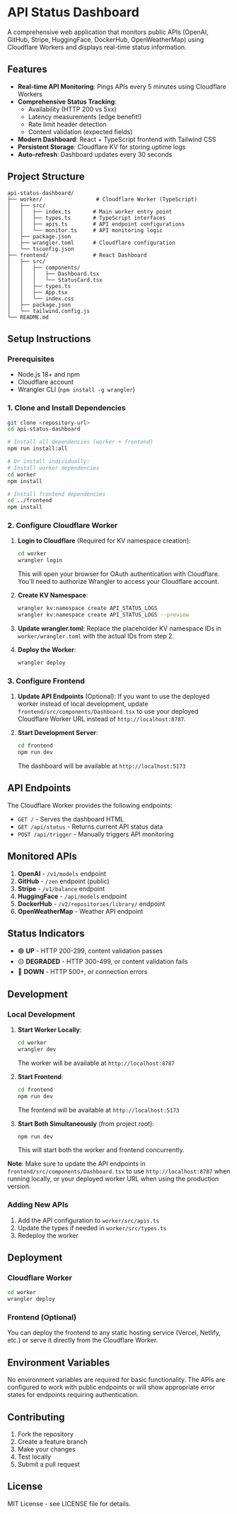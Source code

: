 # API Status Dashboard

A comprehensive web application that monitors public APIs (OpenAI, GitHub, Stripe, HuggingFace, DockerHub, OpenWeatherMap) using Cloudflare Workers and displays real-time status information.

## Features

- **Real-time API Monitoring**: Pings APIs every 5 minutes using Cloudflare Workers
- **Comprehensive Status Tracking**:
  - Availability (HTTP 200 vs 5xx)
  - Latency measurements (edge benefit!)
  - Rate limit header detection
  - Content validation (expected fields)
- **Modern Dashboard**: React + TypeScript frontend with Tailwind CSS
- **Persistent Storage**: Cloudflare KV for storing uptime logs
- **Auto-refresh**: Dashboard updates every 30 seconds

## Project Structure

```
api-status-dashboard/
├── worker/                 # Cloudflare Worker (TypeScript)
│   ├── src/
│   │   ├── index.ts       # Main worker entry point
│   │   ├── types.ts       # TypeScript interfaces
│   │   ├── apis.ts        # API endpoint configurations
│   │   └── monitor.ts     # API monitoring logic
│   ├── package.json
│   ├── wrangler.toml      # Cloudflare configuration
│   └── tsconfig.json
├── frontend/              # React Dashboard
│   ├── src/
│   │   ├── components/
│   │   │   ├── Dashboard.tsx
│   │   │   └── StatusCard.tsx
│   │   ├── types.ts
│   │   ├── App.tsx
│   │   └── index.css
│   ├── package.json
│   └── tailwind.config.js
└── README.md
```

## Setup Instructions

### Prerequisites

- Node.js 18+ and npm
- Cloudflare account
- Wrangler CLI (`npm install -g wrangler`)

### 1. Clone and Install Dependencies

```bash
git clone <repository-url>
cd api-status-dashboard

# Install all dependencies (worker + frontend)
npm run install:all

# Or install individually:
# Install worker dependencies
cd worker
npm install

# Install frontend dependencies
cd ../frontend
npm install
```

### 2. Configure Cloudflare Worker

1. **Login to Cloudflare** (Required for KV namespace creation):
   ```bash
   cd worker
   wrangler login
   ```
   This will open your browser for OAuth authentication with Cloudflare. You'll need to authorize Wrangler to access your Cloudflare account.

2. **Create KV Namespace**:
   ```bash
   wrangler kv:namespace create API_STATUS_LOGS
   wrangler kv:namespace create API_STATUS_LOGS --preview
   ```

3. **Update wrangler.toml**:
   Replace the placeholder KV namespace IDs in `worker/wrangler.toml` with the actual IDs from step 2.

4. **Deploy the Worker**:
   ```bash
   wrangler deploy
   ```

### 3. Configure Frontend

1. **Update API Endpoints** (Optional):
   If you want to use the deployed worker instead of local development, update `frontend/src/components/Dashboard.tsx` to use your deployed Cloudflare Worker URL instead of `http://localhost:8787`.

2. **Start Development Server**:
   ```bash
   cd frontend
   npm run dev
   ```
   The dashboard will be available at `http://localhost:5173`

## API Endpoints

The Cloudflare Worker provides the following endpoints:

- `GET /` - Serves the dashboard HTML
- `GET /api/status` - Returns current API status data
- `POST /api/trigger` - Manually triggers API monitoring

## Monitored APIs

1. **OpenAI** - `/v1/models` endpoint
2. **GitHub** - `/zen` endpoint (public)
3. **Stripe** - `/v1/balance` endpoint
4. **HuggingFace** - `/api/models` endpoint
5. **DockerHub** - `/v2/repositories/library/` endpoint
6. **OpenWeatherMap** - Weather API endpoint

## Status Indicators

- 🟢 **UP** - HTTP 200-299, content validation passes
- 🟡 **DEGRADED** - HTTP 300-499, or content validation fails
- 🔴 **DOWN** - HTTP 500+, or connection errors

## Development

### Local Development

1. **Start Worker Locally**:
   ```bash
   cd worker
   wrangler dev
   ```
   The worker will be available at `http://localhost:8787`

2. **Start Frontend**:
   ```bash
   cd frontend
   npm run dev
   ```
   The frontend will be available at `http://localhost:5173`

3. **Start Both Simultaneously** (from project root):
   ```bash
   npm run dev
   ```
   This will start both the worker and frontend concurrently.

**Note**: Make sure to update the API endpoints in `frontend/src/components/Dashboard.tsx` to use `http://localhost:8787` when running locally, or your deployed worker URL when using the production version.

### Adding New APIs

1. Add the API configuration to `worker/src/apis.ts`
2. Update the types if needed in `worker/src/types.ts`
3. Redeploy the worker

## Deployment

### Cloudflare Worker

```bash
cd worker
wrangler deploy
```

### Frontend (Optional)

You can deploy the frontend to any static hosting service (Vercel, Netlify, etc.) or serve it directly from the Cloudflare Worker.

## Environment Variables

No environment variables are required for basic functionality. The APIs are configured to work with public endpoints or will show appropriate error states for endpoints requiring authentication.

## Contributing

1. Fork the repository
2. Create a feature branch
3. Make your changes
4. Test locally
5. Submit a pull request

## License

MIT License - see LICENSE file for details. 